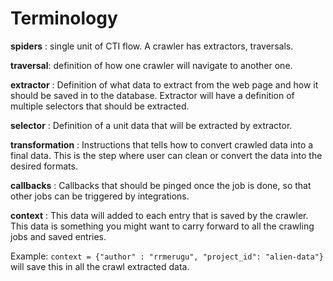 # Terminology


**spiders** : single unit of CTI flow. A crawler has extractors, traversals.

**traversal**: definition of how one crawler will navigate to another one. 

**extractor** : Definition of what data to extract from the web page and how it should be saved in to 
the database. Extractor will have a definition of multiple selectors that should be extracted.

**selector** : Definition of a unit data that will be extracted by extractor.

**transformation** : Instructions that tells how to convert crawled data into a final data. This is the step 
where user can clean or convert the data into the desired formats.

**callbacks** : Callbacks that should be pinged once the job is done, so that other jobs can be triggered by integrations.

**context** : This data will added to each entry that is saved by the crawler. This data is something you might want
to carry forward to all the crawling jobs and saved entries. 

Example: `context = {"author" : "rrmerugu", "project_id": "alien-data"}` will save this in all the crawl extracted data.